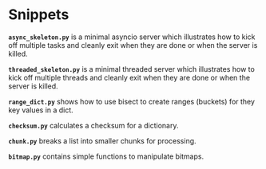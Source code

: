 # Snippets

**```async_skeleton.py```** is a minimal asyncio server which illustrates how to
kick off multiple tasks and cleanly exit when they are done or when the server
is killed.

**```threaded_skeleton.py```** is a minimal threaded server which illustrates
how to kick off multiple threads and cleanly exit when they are done or when
the server is killed.

**```range_dict.py```** shows how to use bisect to create ranges (buckets) for
they key values in a dict.

**```checksum.py```** calculates a checksum for a dictionary.

**```chunk.py```** breaks a list into smaller chunks for processing.

**```bitmap.py```** contains simple functions to manipulate bitmaps.
